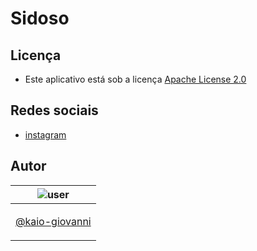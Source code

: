 # Sidoso

## Licença 
* Este aplicativo está sob a licença [Apache License 2.0](https://apache.org/licenses/LICENSE-2.0)

## Redes sociais

* [instagram](https://instagram.com/_sidoso)


## Autor

| ![user](https://avatars1.githubusercontent.com/u/64810260?v=4&s=150) |
| ----------------------------- |
| <p align="center"> <a href="https://github.com/kaio-giovanni"> @kaio-giovanni </a> </p>|





